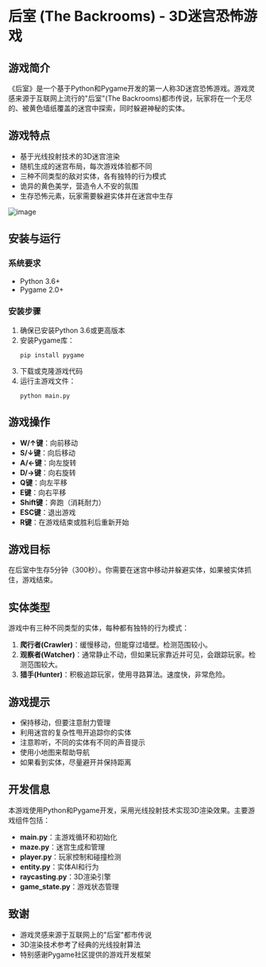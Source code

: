 # 后室 (The Backrooms) - 3D迷宫恐怖游戏

## 游戏简介

《后室》是一个基于Python和Pygame开发的第一人称3D迷宫恐怖游戏。游戏灵感来源于互联网上流行的"后室"(The Backrooms)都市传说，玩家将在一个无尽的、被黄色墙纸覆盖的迷宫中探索，同时躲避神秘的实体。

## 游戏特点

- 基于光线投射技术的3D迷宫渲染
- 随机生成的迷宫布局，每次游戏体验都不同
- 三种不同类型的敌对实体，各有独特的行为模式
- 诡异的黄色美学，营造令人不安的氛围
- 生存恐怖元素，玩家需要躲避实体并在迷宫中生存

![image](https://github.com/user-attachments/assets/180096f0-4e04-44a4-97c2-1488548cc131)



## 安装与运行

### 系统要求

- Python 3.6+
- Pygame 2.0+

### 安装步骤

1. 确保已安装Python 3.6或更高版本
2. 安装Pygame库：
   ```
   pip install pygame
   ```
3. 下载或克隆游戏代码
4. 运行主游戏文件：
   ```
   python main.py
   ```

## 游戏操作

- **W/↑键**：向前移动
- **S/↓键**：向后移动
- **A/←键**：向左旋转
- **D/→键**：向右旋转
- **Q键**：向左平移
- **E键**：向右平移
- **Shift键**：奔跑（消耗耐力）
- **ESC键**：退出游戏
- **R键**：在游戏结束或胜利后重新开始

## 游戏目标

在后室中生存5分钟（300秒）。你需要在迷宫中移动并躲避实体，如果被实体抓住，游戏结束。

## 实体类型

游戏中有三种不同类型的实体，每种都有独特的行为模式：

1. **爬行者(Crawler)**：缓慢移动，但能穿过墙壁。检测范围较小。
2. **观察者(Watcher)**：通常静止不动，但如果玩家靠近并可见，会跟踪玩家。检测范围较大。
3. **猎手(Hunter)**：积极追踪玩家，使用寻路算法。速度快，非常危险。

## 游戏提示

- 保持移动，但要注意耐力管理
- 利用迷宫的复杂性甩开追踪你的实体
- 注意聆听，不同的实体有不同的声音提示
- 使用小地图来帮助导航
- 如果看到实体，尽量避开并保持距离

## 开发信息

本游戏使用Python和Pygame开发，采用光线投射技术实现3D渲染效果。主要游戏组件包括：

- **main.py**：主游戏循环和初始化
- **maze.py**：迷宫生成和管理
- **player.py**：玩家控制和碰撞检测
- **entity.py**：实体AI和行为
- **raycasting.py**：3D渲染引擎
- **game_state.py**：游戏状态管理

## 致谢

- 游戏灵感来源于互联网上的"后室"都市传说
- 3D渲染技术参考了经典的光线投射算法
- 特别感谢Pygame社区提供的游戏开发框架
